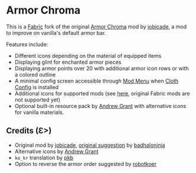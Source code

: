 # Armor Chroma

This is a [Fabric](https://fabricmc.net/) fork of the original [Armor Chroma](https://www.curseforge.com/minecraft/mc-mods/armor-chroma) mod by [jobicade], a mod to improve on vanilla's default armor bar.

Features include:
- Different icons depending on the material of equipped items
- Displaying glint for enchanted armor pieces
- Displaying armor points over 20 with additional armor icon rows or with a colored outline
- A minimal config screen accessible through [Mod Menu](https://www.curseforge.com/minecraft/mc-mods/modmenu) when [Cloth Config](https://www.curseforge.com/minecraft/mc-mods/cloth-config) is installed
- Additional icons for supported mods (see [here](https://www.curseforge.com/minecraft/mc-mods/armor-chroma), original Fabric mods are not supported yet)
- Optional built-in resource pack by [Andrew Grant] with alternative icons for vanilla materials.

## Credits (Ɛ>)
- Original mod by [jobicade], [original suggestion](https://www.minecraftforum.net/forums/mapping-and-modding/minecraft-mods/requests-ideas-for-mods/2566774) by [badhaloninja](https://www.minecraftforum.net/members/badhaloninja)
- Alternative icons by [Andrew Grant]
- `ko_kr` translation by [pkb](https://github.com/XxPKBxX)
- Option to reverse the armor order suggested by [robotkoer](https://www.curseforge.com/members/robotkoer/projects)

[jobicade]: https://www.curseforge.com/members/jobicade/projects
[Andrew Grant]: https://github.com/Andrew6rant
